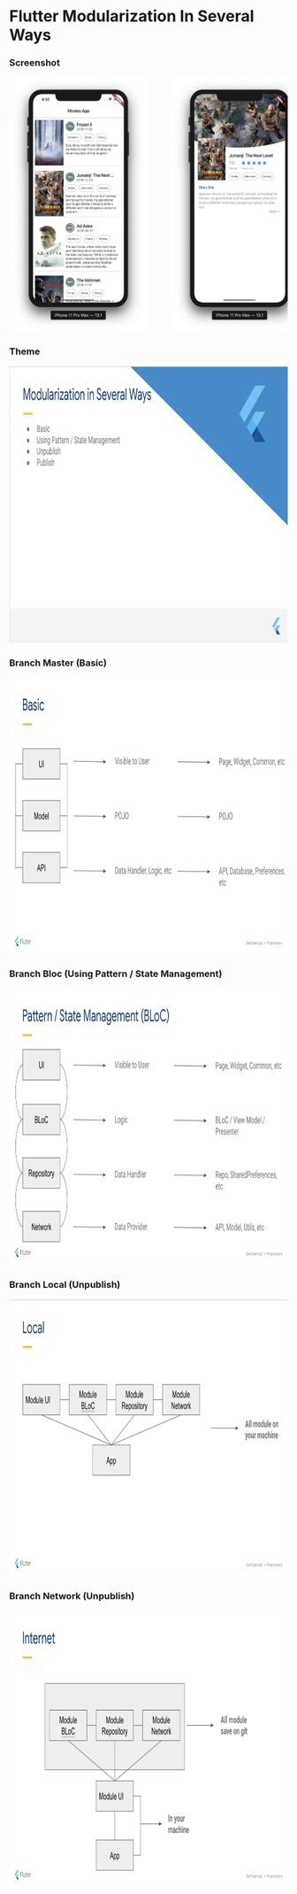 # Flutter Modularization In Several Ways

### Screenshot

<pre>
<img src="image/image1.png" width="250" height="460">     <img src="image/image2.png" width="250" height="460">
</pre>

### Theme

<pre>
<img src="image/materi1.png" width="850" height="500">
</pre>

### Branch Master (Basic)

<pre>
<img src="image/materi2.png" width="850" height="500">
</pre>

### Branch Bloc (Using Pattern / State Management)

<pre>
<img src="image/materi3.png" width="850" height="500">
</pre>

### Branch Local (Unpublish)

<pre>
<img src="image/materi4.png" width="850" height="500">
</pre>

### Branch Network (Unpublish)

<pre>
<img src="image/materi5.png" width="850" height="500">
</pre>
